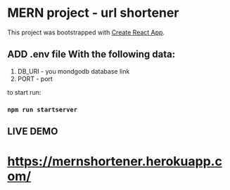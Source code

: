 # MERN project - url shortener

This project was bootstrapped with [Create React App](https://github.com/facebook/create-react-app).

## ADD .env file With the following data:
1. DB_URI - you mondgodb database link
2. PORT - port

to start run:

### `npm run startserver`

## LIVE DEMO
# https://mernshortener.herokuapp.com/



